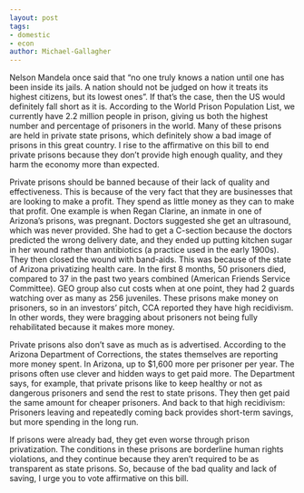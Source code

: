 ```yaml
---
layout: post
tags: 
- domestic
- econ
author: Michael-Gallagher
---
```

Nelson Mandela once said that “no one truly knows a nation until one has been inside its jails.  A nation should not be judged on how it treats its highest citizens, but its lowest ones”.  If that’s the case, then the US would definitely fall short as it is.  According to the World Prison Population List, we currently have 2.2 million people in prison, giving us both the highest number and percentage of prisoners in the world.  Many of these prisons are held in private state prisons, which definitely show a bad image of prisons in this great country.  I rise to the affirmative on this bill to end private prisons because they don’t provide high enough quality, and they harm the economy more than expected.

Private prisons should be banned because of their lack of quality and effectiveness.  This is because of the very fact that they are businesses that are looking to make a profit.  They spend as little money as they can to make that profit.  One example is when Regan Clarine, an inmate in one of Arizona’s prisons, was pregnant.  Doctors suggested she get an ultrasound, which was never provided.  She had to get a C-section because the doctors predicted the wrong delivery date, and they ended up putting kitchen sugar in her wound rather than antibiotics (a practice used in the early 1900s).  They then closed the wound with band-aids.  This was because of the state of Arizona privatizing health care.  In the first 8 months, 50 prisoners died, compared to 37 in the past two years combined (American Friends Service Committee).  GEO group also cut costs when at one point, they had 2 guards watching over as many as 256 juveniles.  These prisons make money on prisoners, so in an investors’ pitch, CCA reported they have high recidivism.  In other words, they were bragging about prisoners not being fully rehabilitated because it makes more money.

Private prisons also don’t save as much as is advertised.  According to the Arizona Department of Corrections, the states themselves are reporting more money spent.  In Arizona, up to $1,600 more per prisoner per year.  The prisons often use clever and hidden ways to get paid more.  The Department says, for example, that private prisons like to keep healthy or not as dangerous prisoners and send the rest to state prisons.  They then get paid the same amount for cheaper prisoners.  And back to that high recidivism: Prisoners leaving and repeatedly coming back provides short-term savings, but more spending in the long run.

If prisons were already bad, they get even worse through prison privatization.  The conditions in these prisons are borderline human rights violations, and they continue because they aren’t required to be as transparent as state prisons.  So, because of the bad quality and lack of saving, I urge you to vote affirmative on this bill.


